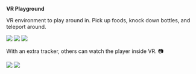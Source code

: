 **VR Playground**

VR environment to play around in.
Pick up foods, knock down bottles, and teleport around.

![](VR-Playground/Gifs/vr_1.gif)
![](VR-Playground/Gifs/vr_2.gif)
![](VR-Playground/Gifs/vr_3.gif)



With an extra tracker, others can watch the player inside VR. :camera:

![](VR-Playground/Gifs/spectator_1.gif)
![](VR-Playground/Gifs/spectator_2.gif)
